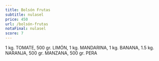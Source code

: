 ```yaml
---
title: Bolsón Frutas
subtitle: nulasel
price: 450
url: /bolsón-frutas
notaFinal: nulasel
score: 7
---
```

1 kg. TOMATE, 500 gr. LIMÓN, 1 kg. MANDARINA, 1 kg. BANANA, 1.5 kg. NARANJA, 500 gr. MANZANA, 500 gr. PERA